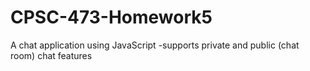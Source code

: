 # CPSC-473-Homework5
A chat application using JavaScript 
-supports private and public (chat room) chat  features
